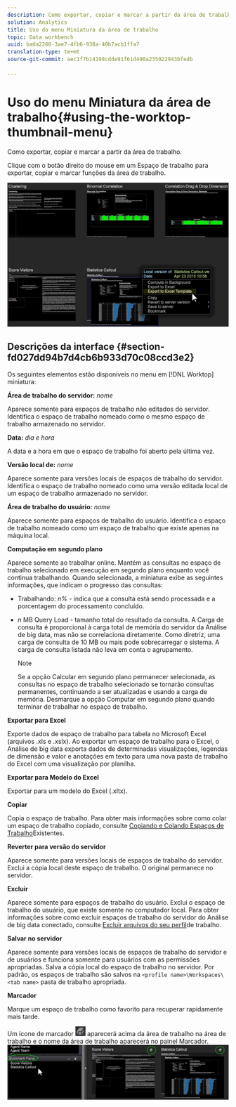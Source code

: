 ```yaml
---
description: Como exportar, copiar e marcar a partir da área de trabalho.
solution: Analytics
title: Uso do menu Miniatura da área de trabalho
topic: Data workbench
uuid: bada2260-3ae7-4fb6-938a-40b7acb1ffa7
translation-type: tm+mt
source-git-commit: aec1f7b14198cdde91f61d490a235022943bfedb

---
```



# Uso do menu Miniatura da área de trabalho{#using-the-worktop-thumbnail-menu}

Como exportar, copiar e marcar a partir da área de trabalho.

Clique com o botão direito do mouse em um Espaço de trabalho para exportar, copiar e marcar funções da área de trabalho.

![](assets/thumbnail_menu.png)

## Descrições da interface {#section-fd027dd94b7d4cb6b933d70c08ccd3e2}

Os seguintes elementos estão disponíveis no menu em [!DNL Worktop] miniatura:

**Área de trabalho do servidor:** *nome*

Aparece somente para espaços de trabalho não editados do servidor. Identifica o espaço de trabalho nomeado como o mesmo espaço de trabalho armazenado no servidor.

**Data:** *dia e hora*

A data e a hora em que o espaço de trabalho foi aberto pela última vez.

**Versão local de:** *nome*

Aparece somente para versões locais de espaços de trabalho do servidor. Identifica o espaço de trabalho nomeado como uma versão editada local de um espaço de trabalho armazenado no servidor.

**Área de trabalho do usuário:** *nome*

Aparece somente para espaços de trabalho do usuário. Identifica o espaço de trabalho nomeado como um espaço de trabalho que existe apenas na máquina local.

**Computação em segundo plano**

Aparece somente ao trabalhar online. Mantém as consultas no espaço de trabalho selecionado em execução em segundo plano enquanto você continua trabalhando. Quando selecionada, a miniatura exibe as seguintes informações, que indicam o progresso das consultas:

* Trabalhando: *n%* - indica que a consulta está sendo processada e a porcentagem do processamento concluído.
* *n* MB Query Load - tamanho total do resultado da consulta. A Carga de consulta é proporcional à carga total de memória do servidor da Análise de big data, mas não se correlaciona diretamente. Como diretriz, uma carga de consulta de 10 MB ou mais pode sobrecarregar o sistema. A carga de consulta listada não leva em conta o agrupamento.

   >[!NOTE]
   >
   >Se a opção Calcular em segundo plano permanecer selecionada, as consultas no espaço de trabalho selecionado se tornarão consultas permanentes, continuando a ser atualizadas e usando a carga de memória. Desmarque a opção Computar em segundo plano quando terminar de trabalhar no espaço de trabalho.

**Exportar para Excel**

Exporte dados de espaço de trabalho para tabela no Microsoft Excel (arquivos .xls e .xslx). Ao exportar um espaço de trabalho para o Excel, o Análise de big data exporta dados de determinadas visualizações, legendas de dimensão e valor e anotações em texto para uma nova pasta de trabalho do Excel com uma visualização por planilha.

**Exportar para Modelo do Excel**

Exportar para um modelo do Excel (.xltx).

**Copiar**

Copia o espaço de trabalho. Para obter mais informações sobre como colar um espaço de trabalho copiado, consulte [Copiando e Colando Espaços de Trabalho](../../home/c-get-started/c-work-worksp/c-create-worksp.md#section-f91ae89b845640c9a4a52820a6110e65)Existentes.

**Reverter para versão do servidor**

Aparece somente para versões locais de espaços de trabalho do servidor. Exclui a cópia local deste espaço de trabalho. O original permanece no servidor.

**Excluir**

Aparece somente para espaços de trabalho do usuário. Exclui o espaço de trabalho do usuário, que existe somente no computador local. Para obter informações sobre como excluir espaços de trabalho do servidor do Análise de big data conectado, consulte [Excluir arquivos do seu perfil](../../home/c-get-started/c-admin-intrf/c-prof-mgr/t-del-files-wkg-prof.md#task-1e29c25e6c824cc9b51cb651e835856b)de trabalho.

**Salvar no servidor**

Aparece somente para versões locais de espaços de trabalho do servidor e de usuários e funciona somente para usuários com as permissões apropriadas. Salva a cópia local do espaço de trabalho no servidor. Por padrão, os espaços de trabalho são salvos na `<profile name>\Workspaces\<tab name>` pasta de trabalho apropriada.

**Marcador**

Marque um espaço de trabalho como favorito para recuperar rapidamente mais tarde.

Um ícone de marcador ![](assets/bookmark_icon.png) aparecerá acima da área de trabalho na área de trabalho e o nome da área de trabalho aparecerá no painel Marcador. ![](assets/bookmark_worktop.png)

